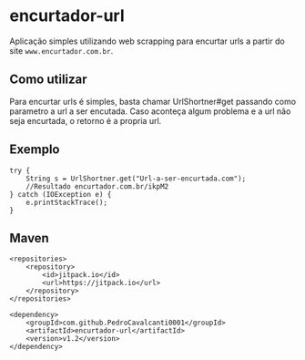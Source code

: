 
# encurtador-url

Aplicação simples utilizando web scrapping para encurtar urls a partir do site `www.encurtador.com.br`.




## Como utilizar

Para encurtar urls é simples, basta chamar UrlShortner#get passando como parametro a url a ser encutada. Caso aconteça algum problema e a url não seja encurtada, o retorno é a propria url.

## Exemplo

```
try {
	String s = UrlShortner.get("Url-a-ser-encurtada.com");
	//Resultado encurtador.com.br/ikpM2
} catch (IOException e) {
	e.printStackTrace();
}
```

## Maven
	<repositories>
		<repository>
		    <id>jitpack.io</id>
		    <url>https://jitpack.io</url>
		</repository>
	</repositories>

    <dependency>
	    <groupId>com.github.PedroCavalcanti0001</groupId>
	    <artifactId>encurtador-url</artifactId>
	    <version>v1.2</version>
	</dependency>
